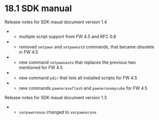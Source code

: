 # 18.1 SDK manual 

Release notes for SDK maual document version 1.4 

* + multiple script support from FW 4.5 and RFC 0.8 
* - removed `setpawn` and `setpawnstd` commands, that became obsolete in FW 4.5 
* + new command `setpawnauto` that replaces the previous two mentioned for FW 4.5 
* + new command `pdir` that lists all installed scripts for FW 4.5 
* + new commands `pawneraseflash` and `pawnerasemycube` for FW 4.5 



Release notes for SDK maual document version 1.3 

* + `varpawnrease` changed to `varpawnerase`



